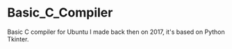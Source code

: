 # Basic_C_Compiler
Basic C compiler for Ubuntu I made back then on 2017, it's based on Python Tkinter.
